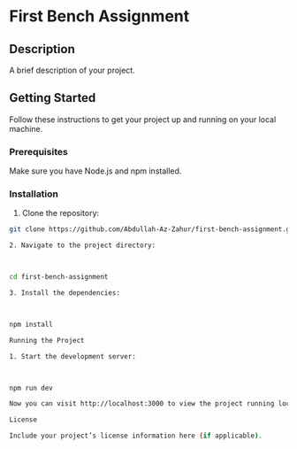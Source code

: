 # First Bench Assignment

## Description
A brief description of your project.

## Getting Started

Follow these instructions to get your project up and running on your local machine.

### Prerequisites
Make sure you have Node.js and npm installed.

### Installation

1. Clone the repository:

```bash
git clone https://github.com/Abdullah-Az-Zahur/first-bench-assignment.git

2. Navigate to the project directory:



cd first-bench-assignment

3. Install the dependencies:



npm install

Running the Project

1. Start the development server:



npm run dev

Now you can visit http://localhost:3000 to view the project running locally.

License

Include your project’s license information here (if applicable).
